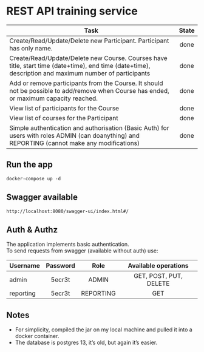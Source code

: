# REST API training service

| Task                                                                                                                                                   |  State  |
|--------------------------------------------------------------------------------------------------------------------------------------------------------|:-------:|
| Create/Read/Update/Delete new Participant. Participant has only name.                                                                                  |  done   |
| Create/Read/Update/Delete new Course. Courses have title, start time (date+time), end time (date+time), description and maximum number of participants |  done   |
| Add or remove participants from the Course. It should not be possible to add/remove when Course has ended, or maximum capacity reached.                |  done   |
| View list of participants for the Course                                                                                                               |  done   |
| View list of courses for the Participant                                                                                                               |  done   |
| Simple authentication and authorisation (Basic Auth) for users with roles ADMIN (can doanything) and REPORTING (cannot make any modifications)         |  done   |

## Run the app

    docker-compose up -d

## Swagger available

    http://localhost:8080/swagger-ui/index.html#/

## Auth & Authz

The application implements basic authentication.  
To send requests from swagger (available without auth) use:

| Username  | Password |   Role    |  Available operations  |
|-----------|:--------:|:---------:|:----------------------:|
| admin     |  5ecr3t  |   ADMIN   | GET, POST, PUT, DELETE |
| reporting |  5ecr3t  | REPORTING |          GET           |

## Notes
- For simplicity, compiled the jar on my local machine and pulled it into a docker container. 
- The database is postgres 13, it’s old, but again it’s easier.